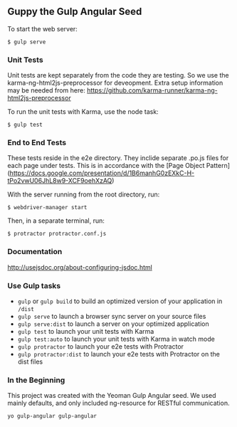 ## Guppy the Gulp Angular Seed

To start the web server:
```
$ gulp serve
```

### Unit Tests

Unit tests are kept separately from the code they are testing.
So we use the karma-ng-html2js-preprocessor for deveopment.
Extra setup information may be needed from here:
https://github.com/karma-runner/karma-ng-html2js-preprocessor

To run the unit tests with Karma, use the node task:
```
$ gulp test
```


### End to End Tests

These tests reside in the e2e directory.  They inclide separate .po.js files for each page under tests.  This is in accordance with the [Page Object Pattern] (https://docs.google.com/presentation/d/1B6manhG0zEXkC-H-tPo2vwU06JhL8w9-XCF9oehXzAQ)

With the server running from the root directory, run:
```
$ webdriver-manager start
```
Then, in a separate terminal, run:
```
$ protractor protractor.conf.js
```

### Documentation

http://usejsdoc.org/about-configuring-jsdoc.html

### Use Gulp tasks

* `gulp` or `gulp build` to build an optimized version of your application in `/dist`
* `gulp serve` to launch a browser sync server on your source files
* `gulp serve:dist` to launch a server on your optimized application
* `gulp test` to launch your unit tests with Karma
* `gulp test:auto` to launch your unit tests with Karma in watch mode
* `gulp protractor` to launch your e2e tests with Protractor
* `gulp protractor:dist` to launch your e2e tests with Protractor on the dist files

### In the Beginning

This project was created with the Yeoman Gulp Angular seed.  We used mainly defaults, and only included ng-resource for RESTful communication.
```
yo gulp-angular gulp-angular
```


